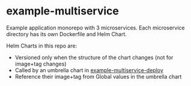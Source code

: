 # example-multiservice

Example application monorepo with 3 microservices. Each microservice directory has its own Dockerfile and Helm Chart.

Helm Charts in this repo are:

- Versioned only when the structure of the chart changes (not for image+tag changes)
- Called by an umbrella chart in [example-multiservice-deploy](https://github.com/codefresh-contrib/example-multiservice-deploy)
- Reference their image+tag from Global values in the umbrella chart
